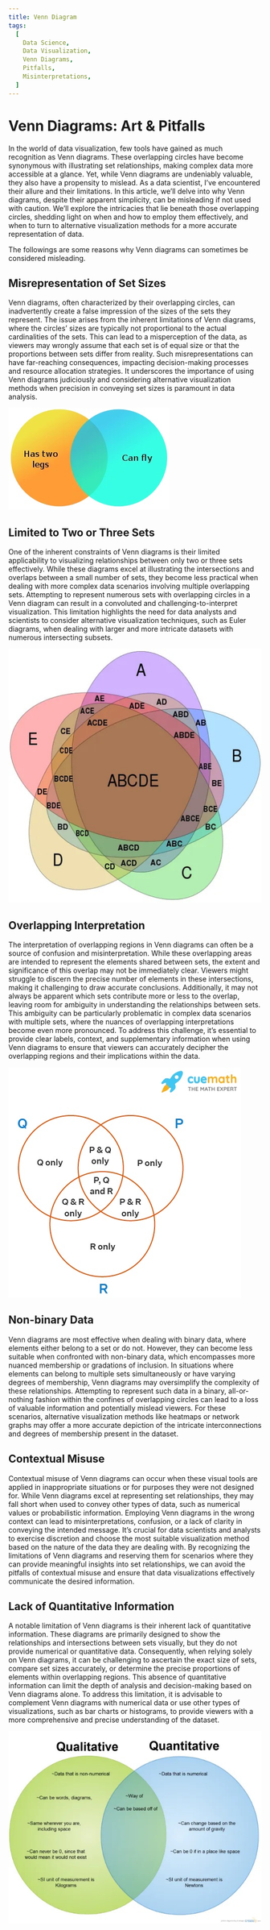 ```yaml
---
title: Venn Diagram
tags:
  [
    Data Science,
    Data Visualization,
    Venn Diagrams,
    Pitfalls,
    Misinterpretations,
  ]
---
```


# Venn Diagrams: Art & Pitfalls

In the world of data visualization, few tools have gained as much recognition as Venn diagrams. These overlapping circles have become synonymous with illustrating set relationships, making complex data more accessible at a glance. Yet, while Venn diagrams are undeniably valuable, they also have a propensity to mislead. As a data scientist, I’ve encountered their allure and their limitations. In this article, we’ll delve into why Venn diagrams, despite their apparent simplicity, can be misleading if not used with caution. We’ll explore the intricacies that lie beneath those overlapping circles, shedding light on when and how to employ them effectively, and when to turn to alternative visualization methods for a more accurate representation of data.

The followings are some reasons why Venn diagrams can sometimes be considered misleading.

## Misrepresentation of Set Sizes

Venn diagrams, often characterized by their overlapping circles, can inadvertently create a false impression of the sizes of the sets they represent. The issue arises from the inherent limitations of Venn diagrams, where the circles’ sizes are typically not proportional to the actual cardinalities of the sets. This can lead to a misperception of the data, as viewers may wrongly assume that each set is of equal size or that the proportions between sets differ from reality. Such misrepresentations can have far-reaching consequences, impacting decision-making processes and resource allocation strategies. It underscores the importance of using Venn diagrams judiciously and considering alternative visualization methods when precision in conveying set sizes is paramount in data analysis.

![Wikimedia](img/venn-missrep-set-size.jpeg)

## Limited to Two or Three Sets

One of the inherent constraints of Venn diagrams is their limited applicability to visualizing relationships between only two or three sets effectively. While these diagrams excel at illustrating the intersections and overlaps between a small number of sets, they become less practical when dealing with more complex data scenarios involving multiple overlapping sets. Attempting to represent numerous sets with overlapping circles in a Venn diagram can result in a convoluted and challenging-to-interpret visualization. This limitation highlights the need for data analysts and scientists to consider alternative visualization techniques, such as Euler diagrams, when dealing with larger and more intricate datasets with numerous intersecting subsets.

![Wikimedia](img/venn-limited.jpeg)

## Overlapping Interpretation

The interpretation of overlapping regions in Venn diagrams can often be a source of confusion and misinterpretation. While these overlapping areas are intended to represent the elements shared between sets, the extent and significance of this overlap may not be immediately clear. Viewers might struggle to discern the precise number of elements in these intersections, making it challenging to draw accurate conclusions. Additionally, it may not always be apparent which sets contribute more or less to the overlap, leaving room for ambiguity in understanding the relationships between sets. This ambiguity can be particularly problematic in complex data scenarios with multiple sets, where the nuances of overlapping interpretations become even more pronounced. To address this challenge, it’s essential to provide clear labels, context, and supplementary information when using Venn diagrams to ensure that viewers can accurately decipher the overlapping regions and their implications within the data.

![](img/venn-overlap.jpeg)

## Non-binary Data

Venn diagrams are most effective when dealing with binary data, where elements either belong to a set or do not. However, they can become less suitable when confronted with non-binary data, which encompasses more nuanced membership or gradations of inclusion. In situations where elements can belong to multiple sets simultaneously or have varying degrees of membership, Venn diagrams may oversimplify the complexity of these relationships. Attempting to represent such data in a binary, all-or-nothing fashion within the confines of overlapping circles can lead to a loss of valuable information and potentially mislead viewers. For these scenarios, alternative visualization methods like heatmaps or network graphs may offer a more accurate depiction of the intricate interconnections and degrees of membership present in the dataset.

## Contextual Misuse

Contextual misuse of Venn diagrams can occur when these visual tools are applied in inappropriate situations or for purposes they were not designed for. While Venn diagrams excel at representing set relationships, they may fall short when used to convey other types of data, such as numerical values or probabilistic information. Employing Venn diagrams in the wrong context can lead to misinterpretations, confusion, or a lack of clarity in conveying the intended message. It’s crucial for data scientists and analysts to exercise discretion and choose the most suitable visualization method based on the nature of the data they are dealing with. By recognizing the limitations of Venn diagrams and reserving them for scenarios where they can provide meaningful insights into set relationships, we can avoid the pitfalls of contextual misuse and ensure that data visualizations effectively communicate the desired information.

## Lack of Quantitative Information

A notable limitation of Venn diagrams is their inherent lack of quantitative information. These diagrams are primarily designed to show the relationships and intersections between sets visually, but they do not provide numerical or quantitative data. Consequently, when relying solely on Venn diagrams, it can be challenging to ascertain the exact size of sets, compare set sizes accurately, or determine the precise proportions of elements within overlapping regions. This absence of quantitative information can limit the depth of analysis and decision-making based on Venn diagrams alone. To address this limitation, it is advisable to complement Venn diagrams with numerical data or use other types of visualizations, such as bar charts or histograms, to provide viewers with a more comprehensive and precise understanding of the dataset.

![](img/venn-lack-quant-info.jpeg)
